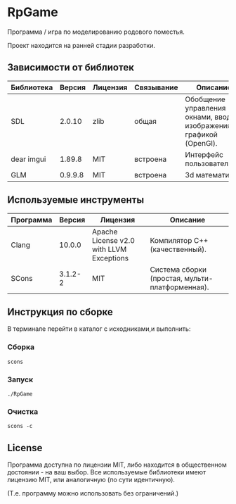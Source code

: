# RpGame
Программа / игра по моделированию родового поместья.

Проект находится на ранней стадии разработки.



## Зависимости от библиотек
| Библиотека | Версия  | Лицензия | Связывание | Описание |
| ---------- | ------- | -------- | ---------- | -------- |
| SDL        | 2.0.10  | zlib     | общая      | Обобщение управления окнами, вводом, изображениями, графикой (OpenGl). |
| dear imgui | 1.89.8  | MIT      | встроена   | Интерфейс пользователя. |
| GLM        | 0.9.9.8 | MIT      | встроена   | 3d математика. |



## Используемые инструменты
| Программа  | Версия  | Лицензия                                 | Описание    |
| ---------- | ------- | ---------------------------------------- | ----------- |
| Clang      | 10.0.0  | Apache License v2.0 with LLVM Exceptions | Компилятор С++ (качественный). |
| SCons      | 3.1.2-2 | MIT                                      | Система сборки (простая, мульти-платформенная). |



## Инструкция по сборке
В терминале перейти в каталог с исходниками,и выполнить:

### Сборка
```
scons
```

### Запуск
```
./RpGame
```

### Очистка
```
scons -c
```



## License
Программа доступна по лицензии MIT, либо находится в общественном достоянии - на ваш выбор.
Все используемые библиотеки имеют лицензию MIT, или аналогичную (по сути идентичную).

(Т.е. программу можно использовать без ограничений.)
